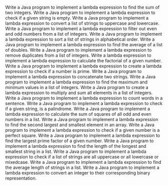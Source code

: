 Write a Java program to implement a lambda expression to find the sum of two integers.
Write a Java program to implement a lambda expression to check if a given string is empty.
Write a Java program to implement a lambda expression to convert a list of strings to uppercase and lowercase.
Write a Java program to implement a lambda expression to filter out even and odd numbers from a list of integers.
Write a Java program to implement a lambda expression to sort a list of strings in alphabetical order.
Write a Java program to implement a lambda expression to find the average of a list of doubles.
Write a Java program to implement a lambda expression to remove duplicates from a list of integers.
Write a lambda expression to implement a lambda expression to calculate the factorial of a given number.
Write a Java program to implement a lambda expression to create a lambda expression to check if a number is prime.
Write a Java program to implement a lambda expression to concatenate two strings.
Write a Java program to implement a lambda expression to find the maximum and minimum values in a list of integers.
Write a Java program to create a lambda expression to multiply and sum all elements in a list of integers.
Write a Java program to implement a lambda expression to count words in a sentence.
Write a Java program to implement a lambda expression to check if a given string, is a palindrome.
Write a Java program to implement a lambda expression to calculate the sum of squares of all odd and even numbers in a list. 
Write a Java program to implement a lambda expression to find the second largest and smallest element in an array.
Write a Java program to implement a lambda expression to check if a given number is a perfect square.
Write a Java program to implement a lambda expression to find the largest prime factor of a given number.
Write a Java program to implement a lambda expression to find the length of the longest and smallest string in a list.
Write a Java program to implement a lambda expression to check if a list of strings are all uppercase or all lowercase or mixedcase.
Write a Java program to implement a lambda expression to find the average length of strings in a list.
Write a Java program to implement a lambda expression to convert an integer to their corresponding binary representation.